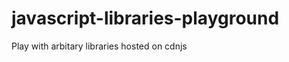 javascript-libraries-playground
===============================

Play with arbitary libraries hosted on cdnjs
